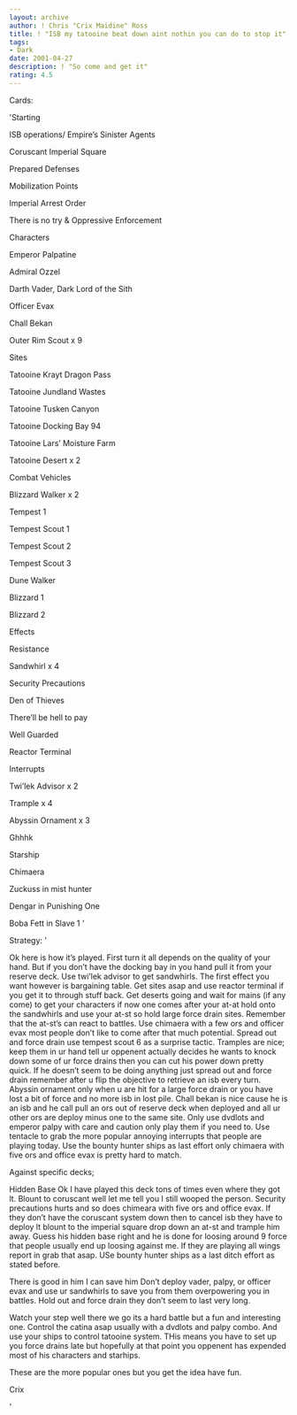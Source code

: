 ```yaml
---
layout: archive
author: ! Chris "Crix Maidine" Ross
title: ! "ISB my tatooine beat down aint nothin you can do to stop it"
tags:
- Dark
date: 2001-04-27
description: ! "So come and get it"
rating: 4.5
---
```

Cards: 

'Starting 

ISB operations/ Empire&#8217;s Sinister Agents

Coruscant Imperial Square

Prepared Defenses

Mobilization Points

Imperial Arrest Order

There is no try & Oppressive Enforcement


Characters 

Emperor Palpatine

Admiral Ozzel

Darth Vader, Dark Lord of the Sith

Officer Evax

Chall Bekan

Outer Rim Scout x 9


Sites 

Tatooine Krayt Dragon Pass

Tatooine Jundland Wastes

Tatooine Tusken Canyon

Tatooine Docking Bay 94

Tatooine Lars&#8217; Moisture Farm

Tatooine Desert x 2


Combat Vehicles 

Blizzard Walker x 2

Tempest 1

Tempest Scout 1

Tempest Scout 2

Tempest Scout 3

Dune Walker

Blizzard 1

Blizzard 2


Effects 

Resistance

Sandwhirl x 4

Security Precautions

Den of Thieves

There’ll be hell to pay

Well Guarded

Reactor Terminal


Interrupts 

Twi&#8217;lek Advisor x 2

Trample x 4

Abyssin Ornament x 3

Ghhhk


Starship 

Chimaera

Zuckuss in mist hunter

Dengar in Punishing One

Boba Fett in Slave 1 '

Strategy: '

Ok here is how it&#8217;s played. First turn it all depends on the quality of your hand. But if you don&#8217;t have the docking bay in you hand pull it from your reserve deck. Use twi&#8217;lek advisor to get sandwhirls. The first effect you want however is bargaining table. Get sites asap and use reactor terminal if you get it to through stuff back. Get deserts going and wait for mains (if any come) to get your characters if now one comes after your at-at hold onto the sandwhirls and use your at-st so hold large force drain sites. Remember that the at-st&#8217;s can react to battles. Use chimaera with a few ors and officer evax most people don&#8217;t like to come after that much potential. Spread out and force drain use tempest scout 6 as a surprise tactic. Tramples are nice; keep them in ur hand tell ur oppenent actually decides he wants to knock down some of ur force drains then you can cut his power down pretty quick. If he doesn&#8217;t seem to be doing anything just spread out and force drain remember after u flip the objective to retrieve an isb every turn. Abyssin ornament only when u are hit for a large force drain or you have lost a bit of force and no more isb in lost pile. Chall bekan is nice cause he is an isb and he call pull an ors out of reserve deck when deployed and all ur other ors are deploy minus one to the same site. Only use dvdlots and emperor palpy with care and caution only play them if you need to. Use tentacle to grab the more popular annoying interrupts that people are playing today. Use the bounty hunter ships as last effort only chimaera with five ors and office evax is pretty hard to match.


Against specific decks;


Hidden Base Ok I have played this deck tons of times even where they got lt. Blount to coruscant well let me tell you I still wooped the person. Security precautions hurts and so does chimeara with five ors and office evax. If they don&#8217;t have the coruscant system down then to cancel isb they have to deploy lt blount to the imperial square drop down an at-st and trample him away. Guess his hidden base right and he is done for loosing around 9 force that people usually end up loosing against me. If they are playing all wings report in grab that asap. USe bounty hunter ships as a last ditch effort as stated before.


There is good in him I can save him Don&#8217;t deploy vader, palpy, or officer evax and use ur sandwhirls to save you from them overpowering you in battles. Hold  out  and force drain they don&#8217;t seem to last very long. 


Watch your step well there we go its a hard battle but a fun and interesting one. Control the catina asap usually with a dvdlots and palpy combo. And use your ships to control tatooine system. THis means you have to set up you force drains late but hopefully at that point you oppenent has expended most of his characters and starhips. 


These are the more popular ones but you get the idea have fun.



Crix



'